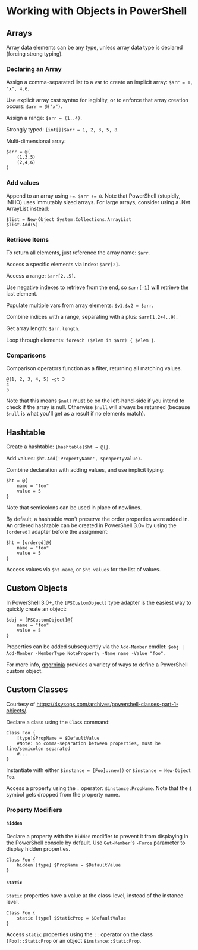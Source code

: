 # Working with Objects in PowerShell

## Arrays
Array data elements can be any type, unless array data type is declared (forcing strong typing).

### Declaring an Array
Assign a comma-separated list to a var to create an implicit array: `$arr = 1, "x", 4.6`.

Use explicit array cast syntax for legiblity, or to enforce that array creation occurs: `$arr = @("x")`.

Assign a range: `$arr = (1..4)`.

Strongly typed: `[int[]]$arr = 1, 2, 3, 5, 8`.

Multi-dimensional array:

```
$arr = @(
    (1,3,5)
    (2,4,6)
)
```

### Add values
Append to an array using `+=`. `$arr += 8`. Note that PowerShell (stupidly, IMHO) uses immutably sized arrays. For large arrays, consider using a .Net ArrayList instead:

```
$list = New-Object System.Collections.ArrayList
$list.Add(5)
```

### Retrieve Items
To return all elements, just reference the array name: `$arr`.

Access a specific elements via index: `$arr[2]`.

Access a range: `$arr[2..5]`.

Use negative indexes to retrieve from the end, so `$arr[-1]` will retrieve the last element.

Populate multiple vars from array elements: `$v1,$v2 = $arr`.

Combine indices with a range, separating with a plus: `$arr[1,2+4..9]`.

Get array length: `$arr.length`.

Loop through elements: `foreach ($elem in $arr) { $elem }`.

### Comparisons
Comparison operators function as a filter, returning all matching values.

```
@(1, 2, 3, 4, 5) -gt 3
4
5
```

Note that this means `$null` must be on the left-hand-side if you intend to check if the array is null. Otherwise `$null` will always be returned (because `$null` is what you'll get as a result if no elements match).


## Hashtable
Create a hashtable: `[hashtable]$ht = @{}`.

Add values: `$ht.Add('PropertyName', $propertyValue)`.

Combine declaration with adding values, and use implicit typing:
```
$ht = @{
    name = "foo"
    value = 5
}
```
Note that semicolons can be used in place of newlines.

By default, a hashtable won't preserve the order properties were added in. An ordered hashtable can be created in PowerShell 3.0+ by using the `[ordered]` adapter before the assignment:

```
$ht = [ordered]@{
    name = "foo"
    value = 5
}
```

Access values via `$ht.name`, or `$ht.values` for the list of values.

## Custom Objects
In PowerShell 3.0+, the `[PSCustomObject]` type adapter is the easiest way to quickly create an object:

```
$obj = [PSCustomObject]@{
    name = "foo"
    value = 5
}
```

Properties can be added subsequently via the `Add-Member` cmdlet: `$obj | Add-Member -MemberType NoteProperty -Name name -Value "foo"`.

For more info, [gngrninja](https://www.gngrninja.com/script-ninja/2016/6/18/powershell-getting-started-part-12-creating-custom-objects) provides a variety of ways to define a PowerShell custom object.

## Custom Classes
Courtesy of https://4sysops.com/archives/powershell-classes-part-1-objects/.

Declare a class using the `Class` command:

```
Class Foo {
    [type]$PropName = $DefaultValue
    #Note: no comma-separation between properties, must be line/semicolon separated
    #...
}
```

Instantiate with either `$instance = [Foo]::new()` or `$instance = New-Object Foo`.

Access a property using the `.` operator: `$instance.PropName`. Note that the `$` symbol gets dropped from the property name.

### Property Modifiers

#### `hidden`
Declare a property with the `hidden` modifier to prevent it from displaying in the PowerShell console by default. Use `Get-Member`'s  `-Force` parameter to display hidden properties.

```
Class Foo {
    hidden [type] $PropName = $DefaultValue
}
```

#### `static`
`Static` properties have a value at the class-level, instead of the instance level.

```
Class Foo {
    static [type] $StaticProp = $DefaultValue
}
```

Access `static` properties using the `::` operator on the class `[Foo]::StaticProp` or an object `$instance::StaticProp`.

